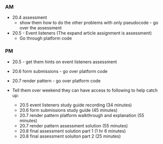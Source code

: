 ### AM

- 20.4 assessment
  - show them how to do the other problems with only pseudocode - go over the assessment
- 20.5 - Event listeners (The expand article assignment is assessment)
  - Go through platform code


### PM

- 20.5 - get them hints on event listeners assessment
- 20.6 form submissions - go over platform code
- 20.7 render pattern - go over platform code

- Tell them over weekend they can have access to following to help catch up: 
  - 20.5 event listeners study guide recording (34 minutes)
  - 20.6 form submissions study guide (45 minutes)
  - 20.7 render pattern platform walkthrough and explanation (55 minutes)
  - 20.7 render pattern assessment solution (55 minutes)
  - 20.8 final assessment solution part 1 (1 hr 6 minutes)
  - 20.8 final assessment soluiton part 2 (25 minutes)